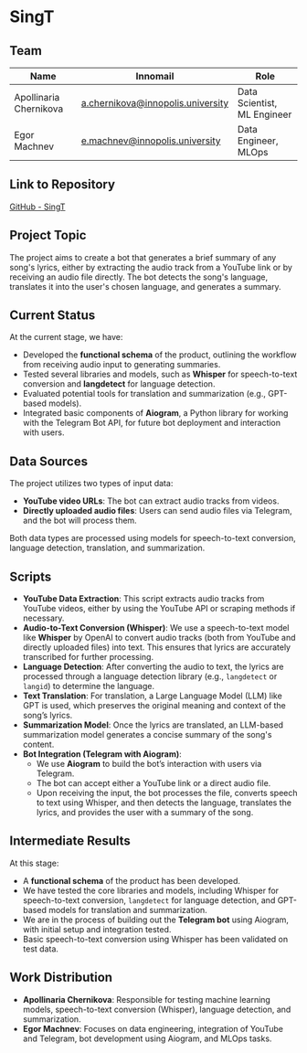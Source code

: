 # SingT

## Team

| Name                   | Innomail                          | Role                        |
| ---------------------- | --------------------------------- | --------------------------- |
| Apollinaria Chernikova | a.chernikova@innopolis.university | Data Scientist, ML Engineer |
| Egor Machnev           | e.machnev@innopolis.university    | Data Engineer, MLOps        |

## Link to Repository

[GitHub - SingT](https://github.com/ApollyCh/SingT)

## Project Topic

The project aims to create a bot that generates a brief summary of any song's
lyrics, either by extracting the audio track from a YouTube link or by receiving
an audio file directly. The bot detects the song's language, translates it into
the user's chosen language, and generates a summary.

## Current Status

At the current stage, we have:

- Developed the **functional schema** of the product, outlining the workflow
  from receiving audio input to generating summaries.
- Tested several libraries and models, such as **Whisper** for speech-to-text
  conversion and **langdetect** for language detection.
- Evaluated potential tools for translation and summarization (e.g., GPT-based
  models).
- Integrated basic components of **Aiogram**, a Python library for working with
  the Telegram Bot API, for future bot deployment and interaction with users.

## Data Sources

The project utilizes two types of input data:

- **YouTube video URLs**: The bot can extract audio tracks from videos.
- **Directly uploaded audio files**: Users can send audio files via Telegram,
  and the bot will process them.

Both data types are processed using models for speech-to-text conversion,
language detection, translation, and summarization.

## Scripts

- **YouTube Data Extraction**: This script extracts audio tracks from YouTube
  videos, either by using the YouTube API or scraping methods if necessary.
- **Audio-to-Text Conversion (Whisper)**: We use a speech-to-text model like
  **Whisper** by OpenAI to convert audio tracks (both from YouTube and directly
  uploaded files) into text. This ensures that lyrics are accurately transcribed
  for further processing.
- **Language Detection**: After converting the audio to text, the lyrics are
  processed through a language detection library (e.g., `langdetect` or
  `langid`) to determine the language.
- **Text Translation**: For translation, a Large Language Model (LLM) like GPT
  is used, which preserves the original meaning and context of the song’s
  lyrics.
- **Summarization Model**: Once the lyrics are translated, an LLM-based
  summarization model generates a concise summary of the song's content.
- **Bot Integration (Telegram with Aiogram)**:
  - We use **Aiogram** to build the bot’s interaction with users via Telegram.
  - The bot can accept either a YouTube link or a direct audio file.
  - Upon receiving the input, the bot processes the file, converts speech to
    text using Whisper, and then detects the language, translates the lyrics,
    and provides the user with a summary of the song.

## Intermediate Results

At this stage:

- A **functional schema** of the product has been developed.
- We have tested the core libraries and models, including Whisper for
  speech-to-text conversion, `langdetect` for language detection, and GPT-based
  models for translation and summarization.
- We are in the process of building out the **Telegram bot** using Aiogram, with
  initial setup and integration tested.
- Basic speech-to-text conversion using Whisper has been validated on test data.

## Work Distribution

- **Apollinaria Chernikova**: Responsible for testing machine learning models,
  speech-to-text conversion (Whisper), language detection, and summarization.
- **Egor Machnev**: Focuses on data engineering, integration of YouTube and
  Telegram, bot development using Aiogram, and MLOps tasks.

